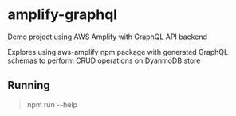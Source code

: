 # amplify-graphql
Demo project using AWS Amplify with GraphQL API backend

Explores using aws-amplify npm package with generated GraphQL schemas to perform CRUD operations on DyanmoDB store

## Running
> npm run --help

